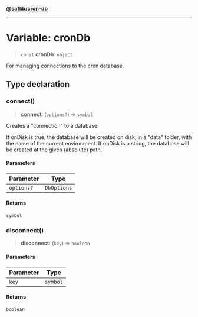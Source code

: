 [**@saflib/cron-db**](../index.md)

***

# Variable: cronDb

> `const` **cronDb**: `object`

For managing connections to the cron database.

## Type declaration

### connect()

> **connect**: (`options?`) => `symbol`

Creates a "connection" to a database.

If onDisk is true, the database will be created on disk, in a "data" folder, with the name of the current environment.
If onDisk is a string, the database will be created at the given (absolute) path.

#### Parameters

| Parameter | Type |
| ------ | ------ |
| `options?` | `DbOptions` |

#### Returns

`symbol`

### disconnect()

> **disconnect**: (`key`) => `boolean`

#### Parameters

| Parameter | Type |
| ------ | ------ |
| `key` | `symbol` |

#### Returns

`boolean`
